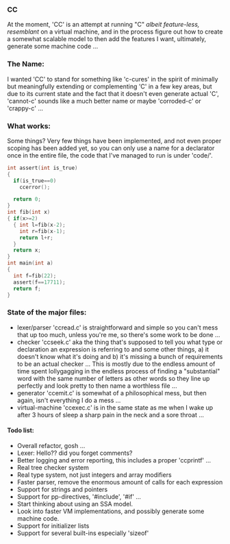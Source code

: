 ### CC
At the moment, 'CC' is an attempt at running "C" *albeit feature-less, resemblant* on a virtual machine, and in the process figure
out how to create a somewhat scalable model to then add the features I want, ultimately, generate some machine code ...

### The Name:
I wanted 'CC' to stand for something like 'c-cures' in the spirit of minimally but meaningfully extending or complementing 'C'
in a few key areas, but due to its current state and the fact that it doesn't even generate actual 'C', 'cannot-c' sounds like a much better name or maybe 'corroded-c' or 'crappy-c' ...

### What works:
Some things? Very few things have been implemented, and not even proper scoping has been added yet, so you can only use a name for a declarator once in the entire file, the code that I've managed to run is under 'code/'.

``` C
int assert(int is_true)
{
  if(is_true==0)
    ccerror();

  return 0;
}
int fib(int x)
{ if(x>=2)
  { int l=fib(x-2);
    int r=fib(x-1);
    return l+r;
  }
  return x;
}
int main(int a)
{
  int f=fib(22);
  assert(f==17711);
  return f;
}
```


### State of the major files:
- lexer/parser 'ccread.c' is straightforward and simple so you can't mess that up too much,
  unless you're me, so there's some work to be done ...
- checker 'ccseek.c' aka the thing that's supposed to tell you what type or declaration an expression is referring to and
  some other things, a) it doesn't know what it's doing and b) it's missing a bunch of requirements to be an actual checker ...
  This is mostly due to the endless amount of time spent lollygagging in the endless process of
  finding a "substantial" word with the same number of letters as other words so they line up perfectly and
  look pretty to then name a worthless file ...
- generator 'ccemit.c' is somewhat of a philosophical mess, but then again, isn't everything I do a mess ...
- virtual-machine 'ccexec.c' is in the same state as me when I wake up after 3 hours of sleep a sharp pain in the neck
  and a sore throat ...

#### Todo list:
- Overall refactor, gosh ...
- Lexer: Hello?? did you forget comments?
- Better logging and error reporting, this includes a proper 'ccprintf' ...
- Real tree checker system
- Real type system, not just integers and array modifiers
- Faster parser, remove the enormous amount of calls for each expression
- Support for strings and pointers
- Support for pp-directives, '#include', '#if' ...
- Start thinking about using an SSA model.
- Look into faster VM implementations, and possibly generate some machine code.
- Support for initializer lists
- Support for several built-ins especially 'sizeof'
